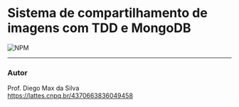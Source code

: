 # Sistema de compartilhamento de imagens com TDD e MongoDB

![NPM](https://img.shields.io/npm/l/react)


<hr>

### Autor
Prof. Diego Max da Silva<br>
https://lattes.cnpq.br/4370663836049458
